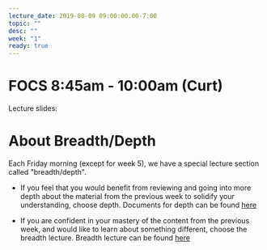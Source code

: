 ```yaml
---
lecture_date: 2019-08-09 09:00:00.00-7:00
topic: ""
desc: ""
week: "1"
ready: true
---
```


# FOCS 8:45am - 10:00am (Curt)

Lecture slides: 


# About Breadth/Depth

Each Friday morning (except for week 5), we have a special lecture section called "breadth/depth".


* If you feel that you would benefit from reviewing and going into more
depth about the material from the previous week to solidify your
understanding, choose depth. Documents for depth can be found [here](/lectures/week1/depth/)

* If you are confident in your mastery of the content from the previous
week, and would like to learn about something different, choose the
breadth lecture. Breadth lecture can be found [here](/lectures/week1/breadth/)

